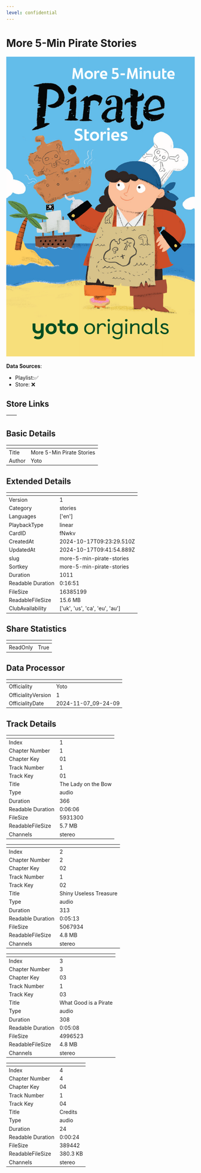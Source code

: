 ```yaml
---
level: confidential
---
```

# More 5-Min Pirate Stories

![card_[fNwkv].png](../../img/cards/card_[fNwkv].png)

**Data Sources**: 

- Playlist:✅
- Store: ❌


## Store Links

| <!-- --> | <!-- --> |
| - | - |


## Basic Details

| <!-- --> | <!-- --> |
| - | - |
| Title | More 5-Min Pirate Stories |
| Author | Yoto |


## Extended Details

| <!-- --> | <!-- --> |
| - | - |
| Version | 1 |
| Category | stories |
| Languages | ['en'] |
| PlaybackType | linear |
| CardID | fNwkv |
| CreatedAt | 2024-10-17T09:23:29.510Z |
| UpdatedAt | 2024-10-17T09:41:54.889Z |
| slug | more-5-min-pirate-stories |
| Sortkey | more-5-min-pirate-stories |
| Duration | 1011 |
| Readable Duration | 0:16:51 |
| FileSize | 16385199 |
| ReadableFileSize | 15.6 MB |
| ClubAvailability | ['uk', 'us', 'ca', 'eu', 'au'] |


## Share Statistics

| <!-- --> | <!-- --> |
| - | - |
| ReadOnly | True |


## Data Processor

| <!-- --> | <!-- --> |
| - | - |
| Officiality | Yoto
| OfficialityVersion | 1
| OfficialityDate | 2024-11-07_09-24-09


## Track Details

| <!-- --> | <!-- --> |
| - | - |
| Index | 1 |
| Chapter Number | 1 |
| Chapter Key | 01 |
| Track Number | 1 |
| Track Key | 01 |
| Title | The Lady on the Bow |
| Type | audio |
| Duration | 366 |
| Readable Duration | 0:06:06 |
| FileSize | 5931300 |
| ReadableFileSize | 5.7 MB |
| Channels | stereo |

| <!-- --> | <!-- --> |
| - | - |
| Index | 2 |
| Chapter Number | 2 |
| Chapter Key | 02 |
| Track Number | 1 |
| Track Key | 02 |
| Title | Shiny Useless Treasure |
| Type | audio |
| Duration | 313 |
| Readable Duration | 0:05:13 |
| FileSize | 5067934 |
| ReadableFileSize | 4.8 MB |
| Channels | stereo |

| <!-- --> | <!-- --> |
| - | - |
| Index | 3 |
| Chapter Number | 3 |
| Chapter Key | 03 |
| Track Number | 1 |
| Track Key | 03 |
| Title | What Good is a Pirate |
| Type | audio |
| Duration | 308 |
| Readable Duration | 0:05:08 |
| FileSize | 4996523 |
| ReadableFileSize | 4.8 MB |
| Channels | stereo |

| <!-- --> | <!-- --> |
| - | - |
| Index | 4 |
| Chapter Number | 4 |
| Chapter Key | 04 |
| Track Number | 1 |
| Track Key | 04 |
| Title | Credits |
| Type | audio |
| Duration | 24 |
| Readable Duration | 0:00:24 |
| FileSize | 389442 |
| ReadableFileSize | 380.3 KB |
| Channels | stereo |

